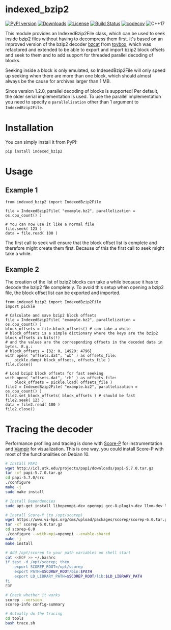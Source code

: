# indexed_bzip2

[![PyPI version](https://badge.fury.io/py/indexed-bzip2.svg)](https://badge.fury.io/py/indexed-bzip2)
[![Downloads](https://pepy.tech/badge/indexed-bzip2/month)](https://pepy.tech/project/indexed-bzip2)
[![License](https://img.shields.io/badge/license-MIT-blue.svg)](http://opensource.org/licenses/MIT)
[![Build Status](https://travis-ci.org/mxmlnkn/indexed_bzip2.svg?branch=master)](https://travis-ci.com/mxmlnkn/indexed_bzip2)
[![codecov](https://codecov.io/gh/mxmlnkn/indexed_bzip2/branch/master/graph/badge.svg?token=94ZD4UTZQW)](https://codecov.io/gh/mxmlnkn/indexed_bzip2)
![C++17](https://img.shields.io/badge/C++-17-blue.svg?style=flat-square)


This module provides an IndexedBzip2File class, which can be used to seek inside bzip2 files without having to decompress them first.
It's based on an improved version of the bzip2 decoder [bzcat](https://github.com/landley/toybox/blob/c77b66455762f42bb824c1aa8cc60e7f4d44bdab/toys/other/bzcat.c) from [toybox](https://landley.net/code/toybox/), which was refactored and extended to be able to export and import bzip2 block offsets and seek to them and to add support for threaded parallel decoding of blocks.

Seeking inside a block is only emulated, so IndexedBzip2File will only speed up seeking when there are more than one block, which should almost always be the cause for archives larger than 1 MB.

Since version 1.2.0, parallel decoding of blocks is supported!
Per default, the older serial implementation is used.
To use the parallel implementation you need to specify a `parallelization` other than 1 argument to `IndexedBzip2File`.


# Installation

You can simply install it from PyPI:
```
pip install indexed_bzip2
```

# Usage

## Example 1

```python3
from indexed_bzip2 import IndexedBzip2File

file = IndexedBzip2File( "example.bz2", parallelization = os.cpu_count() )

# You can now use it like a normal file
file.seek( 123 )
data = file.read( 100 )
```

The first call to seek will ensure that the block offset list is complete and therefore might create them first.
Because of this the first call to seek might take a while.

## Example 2

The creation of the list of bzip2 blocks can take a while because it has to decode the bzip2 file completely.
To avoid this setup when opening a bzip2 file, the block offset list can be exported and imported.

```python3
from indexed_bzip2 import IndexedBzip2File
import pickle

# Calculate and save bzip2 block offsets
file = IndexedBzip2File( "example.bz2", parallelization = os.cpu_count() )
block_offsets = file.block_offsets() # can take a while
# block_offsets is a simple dictionary where the keys are the bzip2 block offsets in bits(!)
# and the values are the corresponding offsets in the decoded data in bytes. E.g.:
# block_offsets = {32: 0, 14920: 4796}
with open( "offsets.dat", 'wb' ) as offsets_file:
    pickle.dump( block_offsets, offsets_file )
file.close()

# Load bzip2 block offsets for fast seeking
with open( "offsets.dat", 'rb' ) as offsets_file:
    block_offsets = pickle.load( offsets_file )
file2 = IndexedBzip2File( "example.bz2", parallelization = os.cpu_count() )
file2.set_block_offsets( block_offsets ) # should be fast
file2.seek( 123 )
data = file2.read( 100 )
file2.close()
```


# Tracing the decoder

Performance profiling and tracing is done with [Score-P](https://www.vi-hps.org/projects/score-p/) for instrumentation and [Vampir](https://vampir.eu/) for visualization.
This is one way, you could install Score-P with most of the functionalities on Debian 10.

```bash
# Install PAPI
wget http://icl.utk.edu/projects/papi/downloads/papi-5.7.0.tar.gz
tar -xf papi-5.7.0.tar.gz
cd papi-5.7.0/src
./configure
make -j
sudo make install

# Install Dependencies
sudo apt-get install libopenmpi-dev openmpi gcc-8-plugin-dev llvm-dev libclang-dev libunwind-dev libopen-trace-format-dev otf-trace

# Install Score-P (to /opt/scorep)
wget https://www.vi-hps.org/cms/upload/packages/scorep/scorep-6.0.tar.gz
tar -xf scorep-6.0.tar.gz
cd scorep-6.0
./configure --with-mpi=openmpi --enable-shared
make -j
make install

# Add /opt/scorep to your path variables on shell start
cat <<EOF >> ~/.bashrc
if test -d /opt/scorep; then
    export SCOREP_ROOT=/opt/scorep
    export PATH=$SCOREP_ROOT/bin:$PATH
    export LD_LIBRARY_PATH=$SCOREP_ROOT/lib:$LD_LIBRARY_PATH
fi
EOF

# Check whether it works
scorep --version
scorep-info config-summary

# Actually do the tracing
cd tools
bash trace.sh
```
